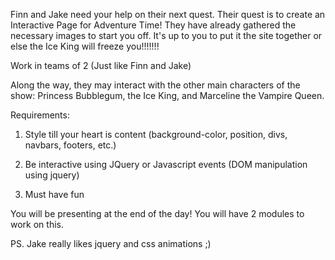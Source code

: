 Finn and Jake need your help on their next quest.  Their quest is to create an Interactive Page for Adventure Time!  They have already gathered the necessary images to start you off.  It's up to you to put it the site together or else the Ice King will freeze you!!!!!!!

Work in teams of 2 (Just like Finn and Jake)


Along the way, they may interact with the other main characters of the show: Princess Bubblegum, the Ice King, and Marceline the Vampire Queen.


Requirements:

1) Style till your heart is content (background-color, position, divs, navbars, footers, etc.)

2) Be interactive using JQuery or Javascript events (DOM manipulation using jquery)

3) Must have fun


You will be presenting at the end of the day!
You will have 2 modules to work on this.



PS. Jake really likes jquery and css animations ;)